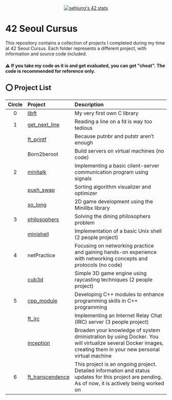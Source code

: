 <div align="center">
<a href="https://github.com/oakoudad/badge42"><img src="https://badge.mediaplus.ma/darkblue/sehjung?1337Badge=off&42Network=off&UM6P=off" alt="sehjung's 42 stats" /></a>
</div>

# 42 Seoul Cursus

This repository contains a collection of projects I completed during my time at 42 Seoul Cursus. Each folder represents a different project, with information and source code included.

#### ⚠ If you take my code as it is and get evaluated, you can get "cheat". The code is recommended for reference only.

## ⭕️ Project List
| Circle | Project | Description |
|:---:|:---|:---|
| 0 | [libft](./libft) | My very first own C library |
| 1 | [get_next_line](./get_next_line) | Reading a line on a fd is way too tedious |
|   | [ft_printf](./ft_printf) | Because putnbr and putstr aren’t enough |
|   | Born2beroot | Build servers on virtual machines (no code) |
| 2 | [minitalk](./minitalk) | Implementing a basic client-server communication program using signals |
|   | [push_swap](./push_swap) | Sorting algorithm visualizer and optimizer |
|   | [so_long](./so_long) | 2D game development using the Minilibx library |
| 3 | [philosophers](./Philosophers) | Solving the dining philosophers problem |
|   | [minishell](./minishell) | Implementation of a basic Unix shell (2 people project) |
| 4 | netPractice | Focusing on networking practice and gaining hands-on experience with networking concepts and protocols (no code) |
|   | [cub3d](./cub3d) | Simple 3D game engine using raycasting techniques (2 people project) |
| 5 | [cpp_module](./cpp_module) | Developing C++ modules to enhance programming skills in C++ programming |
|   | [ft_irc](./ft_irc) | Implementing an Internet Relay Chat (IRC) server (3 people project) |
|   | [inception](./inception) | Broaden your knowledge of system dministration by using Docker. You will virtualize several Docker images, creating them in your new personal virtual machine |
| 6 | [ft_transcendence](https://github.com/42ft-transcendence/transcendence) | This project is an ongoing project. Detailed information and status updates for this project are pending. As of now, it is actively being worked on |
